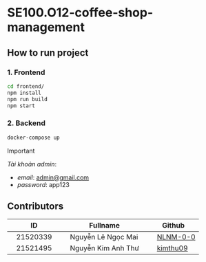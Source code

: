 # SE100.O12-coffee-shop-management

## How to run project

### 1. Frontend

```bash
cd frontend/
npm install
npm run build
npm start
```

### 2. Backend

```bash
docker-compose up
```

> [!IMPORTANT]
> *Tài khoản admin*:
> - *email*: admin@gmail.com
> - *password*: app123

## Contributors

| ID                                           | Fullname                                               | Github                                                    |
| -------------------------------------------- | ------------------------------------------------------ | --------------------------------------------------------- |
| &nbsp;&nbsp;&nbsp;21520339&nbsp;&nbsp;&nbsp; | &nbsp;&nbsp;&nbsp;Nguyễn Lê Ngọc Mai&nbsp;&nbsp;&nbsp; | &nbsp;&nbsp;&nbsp;[NLNM-0-0](https://github.com/NLNM-0-0) |
| &nbsp;&nbsp;&nbsp;21521495&nbsp;&nbsp;&nbsp; | &nbsp;&nbsp;&nbsp;Nguyễn Kim Anh Thư&nbsp;&nbsp;&nbsp; | &nbsp;&nbsp;&nbsp;[kimthu09](https://github.com/kimthu09) |
